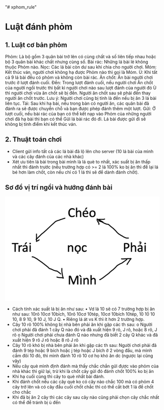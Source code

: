 "# xphom_rule" 
# Luật đánh phỏm

## 1.	Luật cơ bản phỏm
Phỏm: Là bộ gồm 3 quân bài trở lên có cùng chất và số liên tiếp nhau hoặc bộ 3 quân bài khác chất nhưng cùng số.
Bài rác: Những lá bài lẻ không thuộc Phỏm nào.
Nọc: Các lá bài còn dư sau khi chia cho người chơi.
Móm: Kết thúc ván, người chơi không hạ được Phỏm nào thì gọi là Móm.
Ù: Khi tất cả 9 lá bài đều có phỏm và không còn bài rác.
Ăn chốt: Ăn bài người chơi trước ở lượt đánh cuối.
Đền: Trong lượt đánh cuối, nếu người chơi Ăn chốt của người ngồi trước thì bất kì người chơi nào sau lượt đánh của người đó Ù thì người chơi vừa ăn chốt sẽ bị đền. Người ăn chốt sau sẽ phải đền thay người ăn chốt trước. Lưu ý: Người chơi cũng bị tính là đền nếu bị ăn 3 lá bài liên tục.
Tái: Sau khi hạ bài, nếu trong bàn có người ăn, các quân bài đã đánh ra sẽ được chuyển chỗ và bạn được phép đánh thêm một lượt.
Gửi: Ở lượt cuối, nếu bài rác của bạn có thể kết nạp vào Phỏm của những người chơi đã hạ bài thì bạn có thể Gửi lá bài rác đó đi. Lá bài được gửi đi sẽ không bị tính điểm khi kết thúc ván.

## 2.	Thuật toán chơi
-	Client gửi info tất cả các lá bài đã lộ lên cho server (10 lá bài của mình và các cây đánh của các nhà khác)
-	Xét ưu tiên lá bài trong bài mình là lá què to nhất, xác suất bị ăn thấp nhất thì đánh trước (nếu trường hợp có >= 2 lá 100% ko bị ăn thì để lại lá bé hơn làm chốt, còn nếu chỉ có 1 lá thì sẽ để dành đánh chốt).

## Sơ đồ vị trí ngồi và hướng đánh bài  
![App Screenshot](./diagram.png)  

-	Cách tính xác suất lá bị ăn như sau:
•	Vd lá 10 sẽ có 7 trường hợp bị ăn như sau: 10rô 10cơ 10bích, 10rô 10cơ 10tép, 10cơ 10bích 10tép, 10 10 10 10, 8 9 10, 9 10 J, 10 J Q.
•	Riêng lá át vs K thì ít hơn 2 trường hợp.
-	Cây 10 rô 100% không bị nhà bên phải ăn khi gặp các th sau:
o	Người chơi phải đã đánh 1 cây Q nào đó và đã xuất hiện 9 rô, J rô, hoặc 8 rô, J rô
o	Người chơi phải chưa đánh Q nào nhưng đã biết 2 cây Q khác và đã xuất hiện 9 rô J rô hoặc 8 rô J rô
-	Cây 10 rô khó bị nhà bên phải ăn khi gặp các th sau:
Người chơi phải đã đánh 9 tép hoặc 9 bích hoặc j tép hoặc J bích ở 2 vòng đầu, mà mình cầm đôi 10 đỏ, thì mình đánh 10 rô 10 cơ họ khó ăn dc (ngược lại cũng vậy)
-	Nếu cây què mình định đánh mà thấy chắc chắn gửi được vào phỏm của nhà khác thì giữ lại, trừ khi là chốt cây gửi đó đánh chốt 100% ko bị ăn
-	Khi hạ cuối cùng thì cây to què nhất bài đánh.
-	Khi đánh chốt nếu các cây què ko có cây nào chắc 100 mà có phỏm 4 cây trở lên và có cây đầu cuối chốt chắc thì có thể cắt bớt 1 lá để chốt cho chắc
-	Khi đã bị ăn 2 cây thì các cây sau cây nào cũng phải chọn cây chắc nhất có thể để tránh bị ù đền

